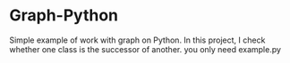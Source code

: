 # Graph-Python
Simple example of work with graph on Python. In this project, I check whether one class is the successor of another.
you only need example.py
